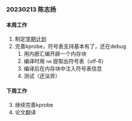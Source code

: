 ### 20230213 陈志扬

#### 本周工作

1. 制定[学期计划](https://shimo.im/docs/8Nk6MDERPKfNE8qL#anchor-OChJ) 
2. 完善kprobe，符号表支持基本有了，还在debug
   1. 用内嵌汇编开辟一个内存块
   2. 编译时用 `nm` 提取出符号表（utf-8）
   3. 编译后在内存块中注入符号表信息
   4. 测试（还没弄）

#### 下周工作

3. 继续完善kprobe
4. 论文翻译